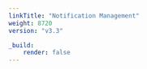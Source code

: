 ```yaml
---
linkTitle: "Notification Management"
weight: 8720
version: "v3.3"

_build:
    render: false
---
```


